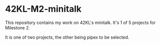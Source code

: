 # 42KL-M2-minitalk
This repository contains my work on 42KL's minitalk. It's 1 of 5 projects for Milestone 2.

It is one of two projects, the other being pipex to be selected.
